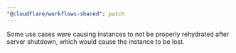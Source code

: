 ```yaml
---
"@cloudflare/workflows-shared": patch
---
```


Some use cases were causing instances to not be properly rehydrated after server shutdown, which would cause the instance to be lost.
